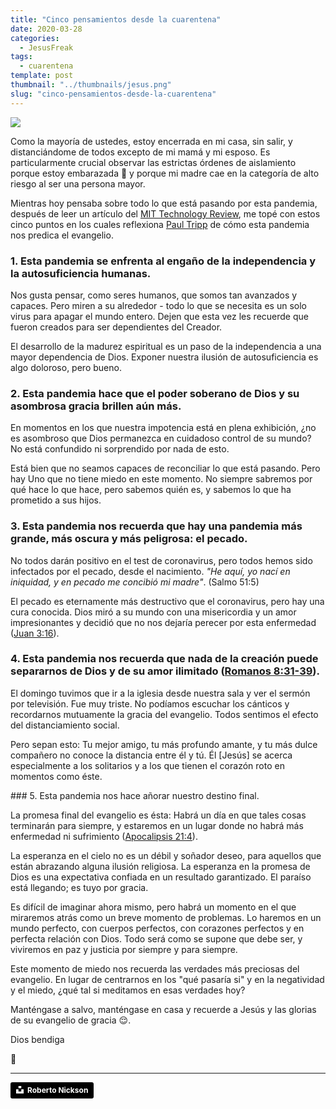 ```yaml
---
title: "Cinco pensamientos desde la cuarentena"
date: 2020-03-28
categories:
  - JesusFreak
tags:
  - cuarentena
template: post
thumbnail: "../thumbnails/jesus.png"
slug: "cinco-pensamientos-desde-la-cuarentena"
---
```


![](https://i.imgur.com/u58I4tx.jpg)

Como la mayoría de ustedes, estoy encerrada en mi casa, sin salir, y distanciándome de todos excepto de mi mamá y mi esposo. Es particularmente crucial observar las estrictas órdenes de aislamiento porque estoy embarazada 🤰 y porque mi madre cae en la categoría de alto riesgo al ser una persona mayor.

Mientras hoy pensaba sobre todo lo que está pasando por esta pandemia, después de leer un artículo del [MIT Technology Review](https://www.technologyreview.es/s/12034/aceptemoslo-el-estilo-de-vida-que-conociamos-no-va-volver-nunca), me topé con estos cinco puntos en los cuales reflexiona [Paul Tripp](https://www.paultripp.com/wednesdays-word/posts/five-thoughts-from-quarantine) de cómo esta pandemia nos predica el evangelio.

### 1. Esta pandemia se enfrenta al engaño de la independencia y la autosuficiencia humanas.

Nos gusta pensar, como seres humanos, que somos tan avanzados y capaces. Pero miren a su alrededor - todo lo que se necesita es un solo virus para apagar el mundo entero. Dejen que esta vez les recuerde que fueron creados para ser dependientes del Creador.

El desarrollo de la madurez espiritual es un paso de la independencia a una mayor dependencia de Dios. Exponer nuestra ilusión de autosuficiencia es algo doloroso, pero bueno.

### 2. Esta pandemia hace que el poder soberano de Dios y su asombrosa gracia brillen aún más.

En momentos en los que nuestra impotencia está en plena exhibición, ¿no es asombroso que Dios permanezca en cuidadoso control de su mundo? No está confundido ni sorprendido por nada de esto.

Está bien que no seamos capaces de reconciliar lo que está pasando. Pero hay Uno que no tiene miedo en este momento. No siempre sabremos por qué hace lo que hace, pero sabemos quién es, y sabemos lo que ha prometido a sus hijos.

### 3. Esta pandemia nos recuerda que hay una pandemia más grande, más oscura y más peligrosa: el pecado.

No todos darán positivo en el test de coronavirus, pero todos hemos sido infectados por el pecado, desde el nacimiento. *"He aquí, yo nací en iniquidad, y en pecado me concibió mi madre"*. (Salmo 51:5)

El pecado es eternamente más destructivo que el coronavirus, pero hay una cura conocida. Dios miró a su mundo con una misericordia y un amor impresionantes y decidió que no nos dejaría perecer por esta enfermedad ([Juan 3:16](https://www.biblegateway.com/passage/?search=Juan+3%3A16&version=LBLA)).

### 4. Esta pandemia nos recuerda que nada de la creación puede separarnos de Dios y de su amor ilimitado ([Romanos 8:31-39](https://www.biblegateway.com/passage/?search=Romanos+8%3A31-39&version=LBLA)).

El domingo tuvimos que ir a la iglesia desde nuestra sala y ver el sermón por televisión. Fue muy triste. No podíamos escuchar los cánticos y recordarnos mutuamente la gracia del evangelio. Todos sentimos el efecto del distanciamiento social.

Pero sepan esto: Tu mejor amigo, tu más profundo amante, y tu más dulce compañero no conoce la distancia entre él y tú. Él [Jesús] se acerca especialmente a los solitarios y a los que tienen el corazón roto en momentos como éste.

### 5. Esta pandemia nos hace añorar nuestro destino final.

La promesa final del evangelio es ésta: Habrá un día en que tales cosas terminarán para siempre, y estaremos en un lugar donde no habrá más enfermedad ni sufrimiento ([Apocalipsis 21:4](https://www.biblegateway.com/passage/?search=Apocalipsis+21%3A4&version=LBLA)).

La esperanza en el cielo no es un débil y soñador deseo, para aquellos que están abrazando alguna ilusión religiosa. La esperanza en la promesa de Dios es una expectativa confiada en un resultado garantizado. El paraíso está llegando; es tuyo por gracia.

Es difícil de imaginar ahora mismo, pero habrá un momento en el que miraremos atrás como un breve momento de problemas. Lo haremos en un mundo perfecto, con cuerpos perfectos, con corazones perfectos y en perfecta relación con Dios. Todo será como se supone que debe ser, y viviremos en paz y justicia por siempre y para siempre.

Este momento de miedo nos recuerda las verdades más preciosas del evangelio. En lugar de centrarnos en los "qué pasaría si" y en la negatividad y el miedo, ¿qué tal si meditamos en esas verdades hoy?

Manténgase a salvo, manténgase en casa y recuerde a Jesús y las glorias de su evangelio de gracia 😌.

Dios bendiga

🙏

---

<a style="background-color:black;color:white;text-decoration:none;padding:4px 6px;font-family:-apple-system, BlinkMacSystemFont, &quot;San Francisco&quot;, &quot;Helvetica Neue&quot;, Helvetica, Ubuntu, Roboto, Noto, &quot;Segoe UI&quot;, Arial, sans-serif;font-size:12px;font-weight:bold;line-height:1.2;display:inline-block;border-radius:3px" href="https://unsplash.com/@rpnickson?utm_medium=referral&amp;utm_campaign=photographer-credit&amp;utm_content=creditBadge" target="_blank" rel="noopener noreferrer" title="Download free do whatever you want high-resolution photos from Roberto Nickson"><span style="display:inline-block;padding:2px 3px"><svg xmlns="http://www.w3.org/2000/svg" style="height:12px;width:auto;position:relative;vertical-align:middle;top:-2px;fill:white" viewBox="0 0 32 32"><title>unsplash-logo</title><path d="M10 9V0h12v9H10zm12 5h10v18H0V14h10v9h12v-9z"></path></svg></span><span style="display:inline-block;padding:2px 3px">Roberto Nickson</span></a>